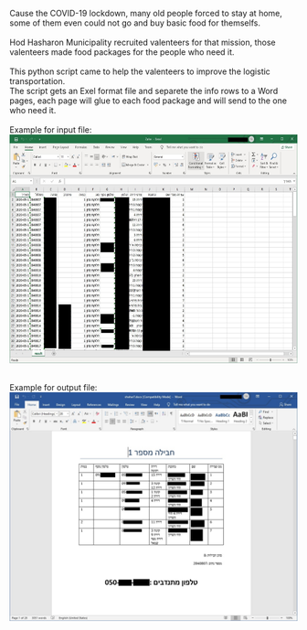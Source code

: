 Cause the COVID-19 lockdown, many old people forced to stay at home,<br>
some of them even could not go and buy basic food for themselfs.
<br><br>
Hod Hasharon Municipality recruited valenteers for that mission, those valenteers made food packages for the people who need it.
<br><br>
This python script came to help the valenteers to improve the logistic transportation.<br>
The script gets an Exel format file and separete the info rows to a Word pages, each page will glue to each food package and will send to the one who need it.
<br><br>
Example for input file:
<br>
<img src="https://github.com/Yogranov/CoronaVal/blob/master/README_MEDIA/exelExpmple.jpg" width="600" height="400" />


<br>
Example for output file:
<br>
<img src="https://github.com/Yogranov/CoronaVal/blob/master/README_MEDIA/wordExpmple.jpg" width="600" height="400" />
